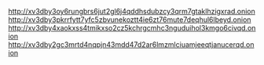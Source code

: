 http://xv3dby3oy6rungbrs6jut2gl6j4qddhsdubzcy3qrm7gtaklhzigxrad.onion
http://xv3dby3pkrrfytt7yfc5zbvunekoztt4ie6zt76mute7deqhul6lbeyd.onion
http://xv3dby4xaokxss4tmikxso2cz5kchrgcmhc3nguduihol3kmgo6civqd.onion
http://xv3dby2gc3mrtd4nqpjn43mdd47d2ar6lmzmlciuamjeeqtjanucerqd.onion